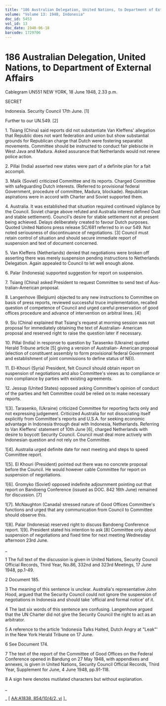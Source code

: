 ```yaml
---
title: "186 Australian Delegation, United Nations, to Department of External Affairs"
volume: "Volume 13: 1948, Indonesia"
doc_id: 5453
vol_id: 13
doc_date: 1948-06-18
barcode: 1729706
---
```


# 186 Australian Delegation, United Nations, to Department of External Affairs

Cablegram UN551 NEW YORK, 18 June 1948, 2.33 p.m.

SECRET

Indonesia. Security Council 17th June. [1]

Further to our UN.549. [2]

1\. Tsiang (China) said reports did not substantiate Van Kleffens' allegation that Republic does not want federation and union but show substantial grounds for Republican charge that Dutch were fostering separatist movements. Committee should be instructed to conduct fair plebiscite in West Java and Madura. Asked assurance that Netherlands would not renew police action.

2\. Pillai (India) asserted new states were part of a definite plan for a fait accompli.

3\. Malik (Soviet) criticized Committee and its reports. Charged Committee with safeguarding Dutch interests. (Referred to provisional federal Government, procedure of committee, Madura, blockade). Republican aspirations were in accord with Charter and Soviet supported them.

4\. Australia. It was established that situation required continued vigilance by the Council. Soviet charge above refuted and Australia interest defined Oust and stable settlement). Council's desire for stable settlement not at present being achieved. Delays deliberately created to favour Dutch purposes. Quoted United Nations press release SC/681 referred to in our 549. Not noted seriousness of discontinuance of negotiations. [3] Council must retain control of situation and should secure immediate report of suspension and text of document concerned.

5\. Van Kleffens (Netherlands) denied that negotiations were broken off asserting there was merely suspension pending instructions to Netherlands Delegation. Again appealed to Council to let well enough alone.

6\. Palar (Indonesia) supported suggestion for report on suspension.

7\. Tsiang (China) asked President to request Committee to send text of Aus-tralian-American proposal.

8\. Langenhove (Belgium) objected to any new instructions to Committee on basis of press reports, reviewed successful truce implementation, recalled question of competence of Council and urged careful preservation of good offices procedure and advance of intervention on arbitral lines. [4]

9\. Siu (China) explained that Tsiang's request at morning session was not proposal for immediately obtaining the text of Australian- American proposal and reserved right to raise the question later if necessary.

10\. Pillai (India) in response to question by Tarasenko (Ukraine) quoted Herald Tribune article [5] giving a version of Australian- American proposal (election of constituent assembly to form provisional federal Government and establishment of joint commissions to define status of NEI).

11\. El-Khouri (Syria) President, felt Council should obtain report on suspension of negotiations and also Committee's views as to compliance or non compliance by parties with existing agreements.

12\. Jessup (United States) opposed asking Committee's opinion of conduct of the parties and felt Committee could be relied on to make necessary reports.

1[3]. Tarasenko, (Ukraine) criticized Committee for reporting facts only and not expressing judgement. Criticized Australia for not dissociating itself explicitly from Committee's reports and U.S.A. for seeking economic advantage in Indonesia through deal with Indonesia, Netherlands. Referring to Van Kleffens' statement of 10th June [6], charged Netherlands with desire to boycott Security Council. Council must deal more actively with Indonesian question and not rely on the Committee.

1[4]. Australia urged definite date for next meeting and steps to speed Committee report.

1[5]. El Khouri (President) pointed out there was no concrete proposal before the Council. He would however cable Committee for report on suspension of negotiations.

1[6]. Gromyko (Soviet) opposed indefinite adjournment pointing out that report on Bandoeng Conference (issued as DOC. 842 16th June) remained for discussion. [7]

1[7]. McNaughton (Canada) stressed nature of Good Offices Committee's functions and urged that any communication from Council to Committee should observe this.

1[8]. Palar (Indonesia) reserved right to discuss Bandoeng Conference report. 1[9]. President stated his intention to ask [8] Committee only about suspension of negotiations and fixed time for next meeting Wednesday afternoon 23rd June.

_

1 The full text of the discussion is given in United Nations, Security Council Official Records, Third Year, No.86, 332nd and 323rd Meetings, 17 June 1948, pp.1-49.

2 Document 185.

3 The meaning of this sentence is unclear. Australia's representative John Hood, argued that the Security Council could not ignore the suspension of negotiations in Indonesia and should take 'official and formal notice' of it.

4 The last six words of this sentence are confusing. Langenhove argued that the UN Charter did not give the Security Council the right to act as an arbitrator.

5 A reference to the article 'Indonesia Talks Halted, Dutch Angry at "Leak"' in the New York Herald Tribune on 17 June.

6 See Document 174.

7 The text of the report of the Committee of Good Offices on the Federal Conference opened in Bandung on 27 May 1948, with appendixes and annexes, is given in United Nations, Security Council Official Records, Third Year, Supplement for June, 4 June 1948, pp.91-118.

8 A sign here denotes mutilated characters but without explanation.

_

_ [ [AA:A1838, 854/10/4/2, vi](http://www.naa.gov.au/cgi-bin/Search?O=I&Number=1729706) ]_
